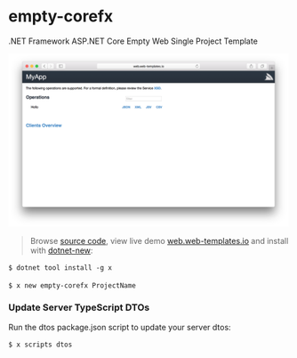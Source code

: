 # empty-corefx

.NET Framework ASP.NET Core Empty Web Single Project Template

[![](https://raw.githubusercontent.com/ServiceStack/Assets/master/csharp-templates/web.png)](http://web.web-templates.io/)

> Browse [source code](https://github.com/NetFrameworkCoreTemplates/empty-corefx), view live demo [web.web-templates.io](http://web.web-templates.io) and install with [dotnet-new](https://docs.servicestack.net/dotnet-new):

    $ dotnet tool install -g x

    $ x new empty-corefx ProjectName

### Update Server TypeScript DTOs

Run the dtos package.json script to update your server dtos:

    $ x scripts dtos
